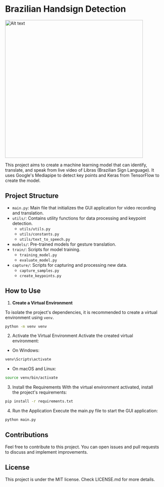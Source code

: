 # Brazilian Handsign Detection

<img src="https://github.com/user-attachments/assets/36c6c711-d5f1-48e0-ae6f-c5ddf566440c" alt="Alt text" width="450">

This project aims to create a machine learning model that can identify, translate, and speak from live video of Libras (Brazilian Sign Language). It uses Google's Mediapipe to detect key points and Keras from TensorFlow to create the model.

## Project Structure

- `main.py`: Main file that initializes the GUI application for video recording and translation.
- `utils/`: Contains utility functions for data processing and keypoint detection.
  - `utils/utils.py`
  - `utils/constants.py`
  - `utils/text_to_speech.py`
- `models/`: Pre-trained models for gesture translation.
- `train/`: Scripts for model training.
  - `training_model.py`
  - `evaluate_model.py`
- `capture/`: Scripts for capturing and processing new data.
  - `capture_samples.py`
  - `create_keypoints.py`

## How to Use

1. **Create a Virtual Environment**

To isolate the project's dependencies, it is recommended to create a virtual environment using `venv`.

```bash
python -m venv venv
```
2. Activate the Virtual Environment
Activate the created virtual environment:
- On Windows:
```bash
venv\Scripts\activate
```
- On macOS and Linux:
```bash
source venv/bin/activate
```
3. Install the Requirements
With the virtual environment activated, install the project's requirements:
```bash
pip install -r requirements.txt
```
4. Run the Application
Execute the main.py file to start the GUI application:
```bash
python main.py
```
## Contributions
Feel free to contribute to this project. You can open issues and pull requests to discuss and implement improvements.

## License
This project is under the MIT license. Check LICENSE.md for more details.
